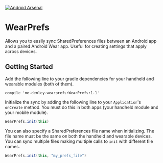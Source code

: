 [![Android Arsenal](https://img.shields.io/badge/Android%20Arsenal-WearPrefs-brightgreen.svg?style=flat)](https://android-arsenal.com/details/1/1570)

# WearPrefs
Allows you to easily sync SharedPreferences files between an Android app and a paired Android Wear app. Useful for creating settings that apply across devices.

## Getting Started

Add the following line to your gradle dependencies for your handheld and wearable modules (both of them).
```
compile 'me.denley.wearprefs:WearPrefs:1.1'
```

Initialize the sync by adding the following line to your `Application`'s `onCreate` method. You must do this in both apps (your handheld module and your mobile module).
```java
WearPrefs.init(this)
```

You can also specify a SharedPreferences file name when initializing. The file name must be the same on both the handheld and wearable devices. You can sync multiple files making multiple calls to `init` with different file names.
```java
WearPrefs.init(this, "my_prefs_file")
```
